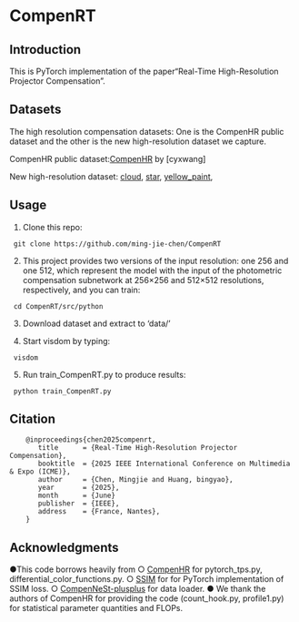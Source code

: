 # CompenRT
## Introduction
This is PyTorch implementation of the paper“Real-Time High-Resolution Projector Compensation”.

        
## Datasets
The high resolution compensation datasets: One is the CompenHR public dataset and the other is the new high-resolution dataset we capture.

CompenHR public dataset:[CompenHR](https://github.com/cyxwang/CompenHR/tree/main?tab=readme-ov-file#datasets) by [cyxwang]  

New high-resolution dataset:
[cloud](https://drive.google.com/drive/folders/1ZRQgqKLQYdgaKeW8OsRLaNIbMlgyzZ-_?usp=drive_link),
[star](https://drive.google.com/drive/folders/17LYyJDYeQR8xsGAIzlXv5LKLFdro6J7r?usp=drive_link),
[yellow_paint](https://drive.google.com/drive/folders/1vwjYbXn92-7b8qdSpD8QL12Et3DR4vOo?usp=drive_link),

## Usage
   1. Clone this repo:
  
     git clone https://github.com/ming-jie-chen/CompenRT
     
   2. This project provides two versions of the input resolution: one 256 and one 512, which represent the model with the input of the photometric compensation subnetwork at 256×256 and 512×512 resolutions, 
      respectively, and you can train:
      
     cd CompenRT/src/python  
     
   3. Download dataset and extract to ‘data/’
     
   4. Start visdom by typing:
      
     visdom

   5. Run train_CompenRT.py to produce results:
      
     python train_CompenRT.py
## Citation

        @inproceedings{chen2025compenrt,
           title      = {Real-Time High-Resolution Projector Compensation},
           booktitle  = {2025 IEEE International Conference on Multimedia & Expo (ICME)},
           author     = {Chen, Mingjie and Huang, bingyao},
           year       = {2025},
           month      = {June}
           publisher  = {IEEE},
           address    = {France, Nantes},
        }
## Acknowledgments
●This code borrows heavily from
        ○ [CompenHR](https://github.com/cyxwang/CompenHR) for pytorch_tps.py, differential_color_functions.py.
        ○ [SSIM](https://github.com/Po-Hsun-Su/pytorch-ssim) for for PyTorch implementation of SSIM loss.
        ○ [CompenNeSt-plusplus](https://github.com/BingyaoHuang/CompenNeSt-plusplus) for data loader.
● We thank the authors of CompenHR for providing the code (count_hook.py, profile1.py) for statistical parameter quantities and FLOPs.
